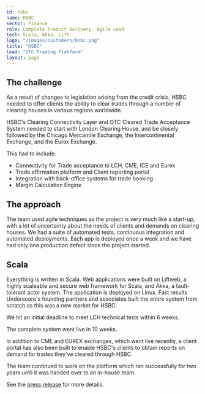 ```yaml
---
id: hsbc
name: HSBC
sector: Finance
role: Complete Product Delivery, Agile Lead
tech: Scala, Akka, Lift
logo: "/images/customers/hsbc.png"
title: "HSBC"
lead: "OTC Trading Platform"
layout: page
---
```


## The challenge

As a result of changes to legislation
arising from the credit crisis,
HSBC needed to offer clients
the ability to clear trades
through a number of clearing houses
in various regions worldwide.

HSBC's Clearing Connectivity Layer and
OTC Cleared Trade Acceptance System
needed to start with London Clearing House,
and be closely followed by the Chicago Mercantile Exchange,
the Intercontinental Exchange,
and the Eurex Exchange.

This had to include:

- Connectivity for Trade acceptance to LCH, CME, ICE and Eurex
- Trade affirmation platform and Client reporting portal
- Integration with back-office systems for trade booking
- Margin Calculation Engine

## The approach

The team used agile techniques as
the project is very much like a start-up,
with a lot of uncertainty about
the needs of clients and demands on clearing houses.
We had a suite of automated tests,
continuous integration and automated deployments.
Each app is deployed once a week and
we have had only one production defect
since the project started.

## Scala

Everything is written in Scala.
Web applications were built on Liftweb,
a highly scaleable and secure web framework for Scala,
and Akka, a fault-tolerant actor system.
The application is deployed on Linux.
Fast results Underscore's founding partners
and associates built the entire system from scratch
as this was a new market for HSBC.

We hit an initial deadline
to meet LCH technical tests
within 6 weeks.

The complete system went live in 10 weeks.

In addition to CME and EUREX exchanges,
which went live recently,
a client portal has also been built
to enable HSBC's clients to obtain reports on demand
for trades they've cleared through HSBC.

The team continued to work on the platform
which ran successfully for two years
until it was handed over to an in-house team.

See the [press release](http://www.eurexgroup.com/group-en/newsroom/press-releases/286152/) for more details.
